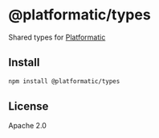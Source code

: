 # @platformatic/types

Shared types for [Platformatic](https://docs.platformatic.dev)

## Install

```sh
npm install @platformatic/types
```

## License

Apache 2.0
